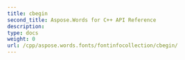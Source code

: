 ```yaml
---
title: cbegin
second_title: Aspose.Words for C++ API Reference
description: 
type: docs
weight: 0
url: /cpp/aspose.words.fonts/fontinfocollection/cbegin/
---
```




